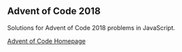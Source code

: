 ## Advent of Code 2018

Solutions for Advent of Code 2018 problems in JavaScript.

[Advent of Code Homepage](https://adventofcode.com/2018/)
